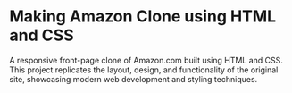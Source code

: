 # Making Amazon Clone using HTML and CSS

A responsive front-page clone of Amazon.com built using HTML and CSS. This project replicates the layout, design, and functionality of the original site, showcasing modern web development and styling techniques.
